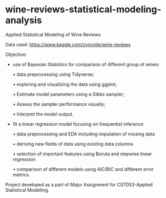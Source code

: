 # wine-reviews-statistical-modeling-analysis
Applied Statistical Modeling of Wine Reviews

Data used: https://www.kaggle.com/zynicide/wine-reviews

Objective:

- use of Bayesian Statistics for comparison of different group of wines:

    • data preprocessing using Tidyverse;

    • exploring and visualizing the data using ggplot;

    • Estimate model parameters using a Gibbs sampler;

    • Assess the sampler performance visually;

    • Interpret the model output.

- fit a linear regression model focusing on frequentist inference
 
    • data preprocessing and EDA including imputation of missing data

    • deriving new fields of data using existing data columns

    • selection of important features using Boruta and stepwise linear regression

    • comparison of different models using AIC/BIC and different error metrics.
 
Project developed as a part of Major Assignment for CS7DS3-Applied Statistical Modelling.
